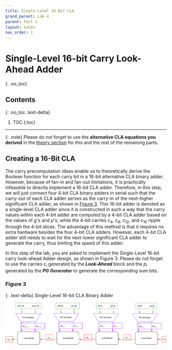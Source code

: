 ```yaml
---
title: Single-Level 16-Bit CLA
grand_parent: Lab 4
parent: Part 1
layout: katex
nav_order: 1
---
```


# Single-Level 16-bit Carry Look-Ahead Adder
{: .no_toc}

## Contents
{: .no_toc .text-delta}

1. TOC
{:toc}

---

{: .note}
Please do not forget to use the **alternative CLA equations you derived** in the [theory section](https://cse140l.github.io/fa24-labs/lab4/cla) for this and the rest of the remaining parts.

## Creating a 16-Bit CLA

The carry precomputation ideas enable us to theoretically derive the Boolean function for each carry bit in a 16-bit alternative CLA binary adder.
However, because of fan-in and fan-out limitations, it is practically infeasible to directly implement a 16-bit CLA adder.
Therefore, in this step, we will just connect four 4-bit CLA binary adders in serial such that the carry-out of each CLA adder serves as the carry-in of the next-higher significant CLA adder, as shown in [Figure 3](#figure-3).
This 16-bit adder is denoted as a single-level CLA adder since it is constructed in such a way that the carry values within each 4-bit adder are computed by a 4-bit CLA adder based on the values of $g$'s and $p$'s, while the 4-bit carries $c_4$, $c_8$, $c_{12}$, and $c_{16}$ ripple through the 4-bit slices.
The advantage of this method is that it requires no extra hardware besides the four 4-bit CLA adders.
However, each 4-bit CLA adder still needs to wait for the next-lower significant CLA adder to generate the carry, thus limiting the speed of this adder.

In this step of the lab, you are asked to implement the Single-Level 16-bit carry look-ahead Adder design, as shown in Figure 3.
Please do not forget to use the carries $c_i$ generated by the ***Look-Ahead*** block and the $p_i$ generated by the ***PG Generator*** to generate the corresponding sum bits.

### Figure 3

{: .text-delta}
Single-Level 16-bit CLA Binary Adder

![](../../../assets/lab4/fig3.png)

